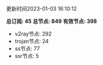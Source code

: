 更新时间2023-01-03 16:10:12

**总订阅: 45**
**总节点: 849**
**有效节点: 398**
- v2ray节点: 292
- trojan节点: 24
- ss节点: 77
- ssr节点: 5
